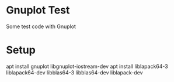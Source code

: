 # Gnuplot Test
Some test code with Gnuplot

# Setup
apt install gnuplot libgnuplot-iostream-dev
apt install liblapack64-3 liblapack64-dev libblas64-3 libblas64-dev liblapack-dev
